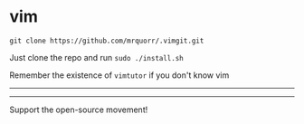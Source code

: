 # vim
`git clone https://github.com/mrquorr/.vimgit.git`

Just clone the repo and run `sudo ./install.sh`

Remember the existence of `vimtutor` if you don't know vim

---
---
Support the open-source movement!
